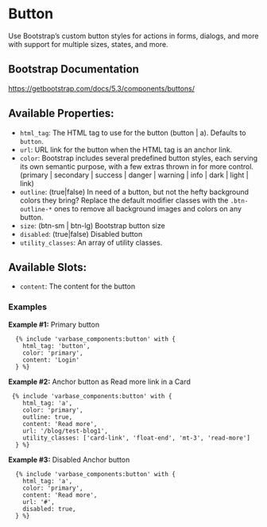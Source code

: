 # Button

Use Bootstrap’s custom button styles for actions in forms, dialogs, and more with support for multiple sizes, states, and more.


## Bootstrap Documentation
https://getbootstrap.com/docs/5.3/components/buttons/

## Available Properties:
* `html_tag`: The HTML tag to use for the button (button | a). Defaults to `button`.
* `url`: URL link for the button when the HTML tag is an anchor link.
* `color`: Bootstrap includes several predefined button styles, each serving its own
          semantic purpose, with a few extras thrown in for more control.
          (primary | secondary | success | danger | warning | info | dark | light | link)
* `outline`: (true|false) In need of a button, but not the hefty background colors they bring?
              Replace the default modifier classes with the `.btn-outline-*` ones to remove all
              background images and colors on any button.
* `size`: (btn-sm | btn-lg) Bootstrap button size
* `disabled`: (true|false) Disabled button
* `utility_classes`: An array of utility classes.

## Available Slots:
* `content`: The content for the button

### Examples
**Example #1:** Primary button
```
  {% include 'varbase_components:button' with {
    html_tag: 'button',
    color: 'primary',
    content: 'Login'
  } %}
```

**Example #2:** Anchor button as Read more link in a Card
```
 {% include 'varbase_components:button' with {
    html_tag: 'a',
    color: 'primary',
    outline: true,
    content: 'Read more',
    url: '/blog/test-blog1',
    utility_classes: ['card-link', 'float-end', 'mt-3', 'read-more']
  } %}
```

**Example #3:** Disabled Anchor button
```
  {% include 'varbase_components:button' with {
    html_tag: 'a',
    color: 'primary',
    content: 'Read more',
    url: '#',
    disabled: true,
  } %}
```
